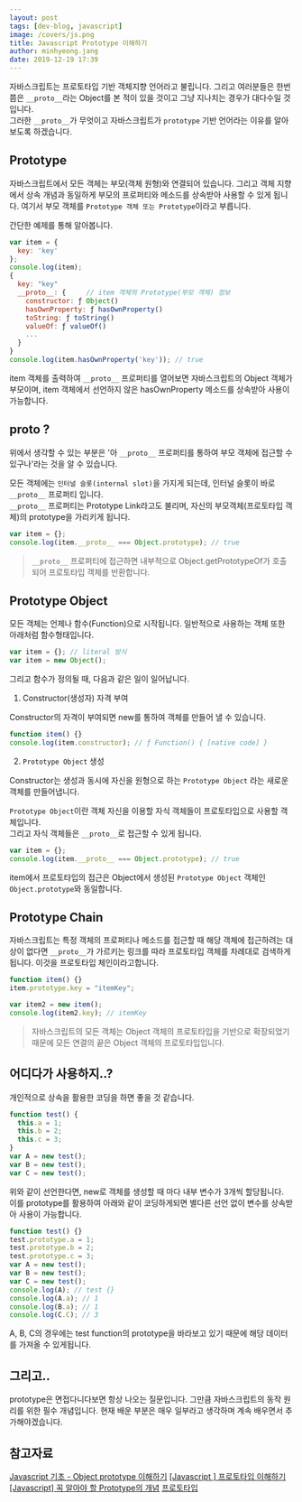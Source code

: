 ```yaml
---
layout: post
tags: [dev-blog, javascript]
image: /covers/js.png
title: Javascript Prototype 이해하기
author: minhyeong.jang
date: 2019-12-19 17:39
---
```


자바스크립트는 프로토타입 기반 객체지향 언어라고 불립니다. 그리고 여러분들은 한번 쯤은 `__proto__`라는 Object를 본 적이 있을 것이고 그냥 지나치는 경우가 대다수일 것 입니다.  
그러한 `__proto__`가 무엇이고 자바스크립트가 `prototype` 기반 언어라는 이유를 알아보도록 하겠습니다.

## Prototype

자바스크립트에서 모든 객체는 부모(객체 원형)와 연결되어 있습니다. 그리고 객체 지향에서 상속 개념과 동일하게 부모의 프로퍼티와 메소드를 상속받아 사용할 수 있게 됩니다. 여기서 부모 객체를 `Prototype 객체 또는 Prototype`이라고 부릅니다.

간단한 예제를 통해 알아봅니다.

```js
var item = {
  key: 'key'
};
console.log(item);
{
  key: "key"
  __proto__: {     // item 객체의 Prototype(부모 객체) 정보
    constructor: ƒ Object()
    hasOwnProperty: ƒ hasOwnProperty()
    toString: ƒ toString()
    valueOf: ƒ valueOf()
    ...
  }
}
console.log(item.hasOwnProperty('key')); // true
```

item 객체를 출력하여 `__proto__` 프로퍼티를 열어보면 자바스크립트의 Object 객체가 부모이며,
item 객체에서 선언하지 않은 hasOwnProperty 메소드를 상속받아 사용이 가능합니다.

## __proto__ ?

위에서 생각할 수 있는 부분은 '아 `__proto__` 프로퍼티를 통하여 부모 객체에 접근할 수 있구나'라는 것을 알 수 있습니다.

모든 객체에는 `인터널 슬롯(internal slot)`을 가지게 되는데, 인터널 슬롯이 바로 `__proto__` 프로퍼티 입니다.  
`__proto__` 프로퍼티는 Prototype Link라고도 불리며, 자신의 부모객체(프로토타입 객체)의 prototype을 가리키게 됩니다.

```js
var item = {};
console.log(item.__proto__ === Object.prototype); // true
```

> `__proto__` 프로퍼티에 접근하면 내부적으로 Object.getPrototypeOf가 호출되어 프로토타입 객체를 반환합니다.

## Prototype Object

모든 객체는 언제나 함수(Function)으로 시작됩니다. 일반적으로 사용하는 객체 또한 아래처럼 함수형태입니다.

```js
var item = {}; // literal 방식
var item = new Object();
```

그리고 함수가 정의될 때, 다음과 같은 일이 일어납니다.

1. Constructor(생성자) 자격 부여

Constructor의 자격이 부여되면 new를 통하여 객체를 만들어 낼 수 있습니다.

```js
function item() {}
console.log(item.constructor); // ƒ Function() { [native code] }
```

2. `Prototype Object` 생성

Constructor는 생성과 동시에 자신을 원형으로 하는 `Prototype Object` 라는 새로운 객체를 만들어냅니다.

`Prototype Object`이란 객체 자신을 이용할 자식 객체들이 프로토타입으로 사용할 객체입니다.  
그리고 자식 객체들은 `__proto__`로 접근할 수 있게 됩니다.

```js
var item = {};
console.log(item.__proto__ === Object.prototype); // true
```

item에서 프로토타입의 접근은 Object에서 생성된 `Prototype Object` 객체인 `Object.prototype`와 동일합니다.

## Prototype Chain

자바스크립트는 특정 객체의 프로퍼티나 메소드를 접근할 때 해당 객체에 접근하려는 대상이 없다면 `__proto__`가 가르키는 링크를 따라 프로토타입 객체를 차례대로 검색하게 됩니다. 이것을 프로토타입 체인이라고합니다.

```js
function item() {}
item.prototype.key = "itemKey";

var item2 = new item();
console.log(item2.key); // itemKey
```

> 자바스크립트의 모든 객체는 Object 객체의 프로토타입을 기반으로 확장되었기 때문에 모든 연결의 끝은 Object 객체의 프로토타입입니다.

## 어디다가 사용하지..?

개인적으로 상속을 활용한 코딩을 하면 좋을 것 같습니다.

```js
function test() {
  this.a = 1;
  this.b = 2;
  this.c = 3;
}
var A = new test();
var B = new test();
var C = new test();
```

위와 같이 선언한다면, new로 객체를 생성할 때 마다 내부 변수가 3개씩 할당됩니다.  
이를 prototype를 활용하여 아래와 같이 코딩하게되면 별다른 선언 없이 변수를 상속받아 사용이 가능합니다.

```js
function test() {}
test.prototype.a = 1;
test.prototype.b = 2;
test.prototype.c = 3;
var A = new test();
var B = new test();
var C = new test();
console.log(A); // test {}
console.log(A.a); // 1
console.log(B.a); // 1
console.log(C.C); // 3
```

A, B, C의 경우에는 test function의 prototype을 바라보고 있기 때문에 해당 데이터를 가져올 수 있게됩니다.

## 그리고..

prototype은 면접다니다보면 항상 나오는 질문입니다. 그만큼 자바스크립트의 동작 원리를 위한 필수 개념입니다.
현재 배운 부분은 매우 일부라고 생각하며 계속 배우면서 추가해야겠습니다.

## 참고자료

[Javascript 기초 - Object prototype 이해하기](http://insanehong.kr/post/javascript-prototype/)
[[Javascript ] 프로토타입 이해하기](https://medium.com/@bluesh55/javascript-prototype-%EC%9D%B4%ED%95%B4%ED%95%98%EA%B8%B0-f8e67c286b67)
[[Javascript] 꼭 알아야 할 Prototype의 개념](https://velog.io/@afant/Javascript-%EA%BC%AD-%EC%95%8C%EC%95%84%EC%95%BC-%ED%95%A0-Prototype%EC%9D%98-%EA%B0%9C%EB%85%90-)
[프로토타입](https://poiemaweb.com/js-prototype)